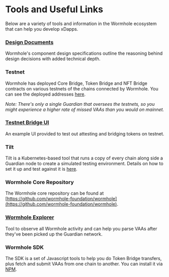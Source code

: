 # Tools and Useful Links

Below are a variety of tools and information in the Wormhole ecosystem that can help you develop xDapps.

### [Design Documents](https://github.com/certusone/wormhole/tree/dev.v2/whitepapers)

Wormhole's component design specifications outline the reasoning behind design decisions with added technical depth.

### Testnet

Wormhole has deployed Core Bridge, Token Bridge and NFT Bridge contracts on various testnets of the chains connected by Wormhole. You can see the deployed addresses [here](./contracts.md). 

_Note: There's only a single Guardian that oversees the testnets, so you might experience a higher rate of missed VAAs than you would on mainnet._

### [Testnet Bridge UI](https://wormhole-foundation.github.io/example-token-bridge-ui/#/transfer)

An example UI provided to test out attesting and bridging tokens on testnet.

### Tilt

Tilt is a Kubernetes-based tool that runs a copy of every chain along side a Guardian node to create a simulated testing environment. Details on how to set it up and test against it is [here](../development/tilt/overview.md).

### Wormhole Core Repository

The Wormhole core repository can be found at [https://github.com/wormhole-foundation/wormhole](https://github.com/wormhole-foundation/wormhole).

### [Wormhole Explorer](https://wormholenetwork.com/en/explorer)

Tool to observe all Wormhole activity and can help you parse VAAs after they've been picked up the Guardian network.

### Wormhole SDK

The SDK is a set of Javascript tools to help you do Token Bridge transfers, plus fetch and submit VAAs from one chain to another. You can install it via [NPM](https://www.npmjs.com/package/@certusone/wormhole-sdk).